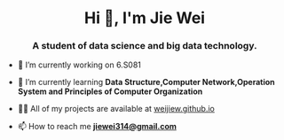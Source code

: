 <h1 align="center">Hi 👋, I'm Jie Wei</h1>
<h3 align="center">A student of data science and big data technology.</h3>

- 🔭 I’m currently working on 6.S081

- 🌱 I’m currently learning **Data Structure,Computer Network,Operation System and Principles of Computer Organization**

- 👨‍💻 All of my projects are available at [weijiew.github.io](https://weijiew.github.io/)

- 📫 How to reach me **jiewei314@gmail.com**
